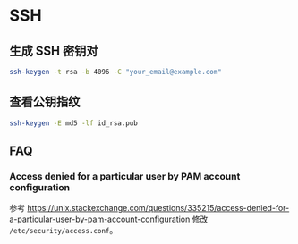 # SSH

## 生成 SSH 密钥对

```sh
ssh-keygen -t rsa -b 4096 -C "your_email@example.com"
```

## 查看公钥指纹

```sh
ssh-keygen -E md5 -lf id_rsa.pub
```

## FAQ

### Access denied for a particular user by PAM account configuration

参考
<https://unix.stackexchange.com/questions/335215/access-denied-for-a-particular-user-by-pam-account-configuration>
修改 `/etc/security/access.conf`。
